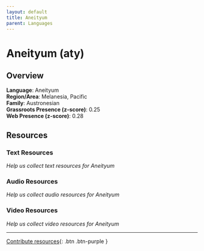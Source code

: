 ```yaml
---
layout: default
title: Aneityum
parent: Languages
---
```


# Aneityum (aty)

## Overview

**Language**: Aneityum  
**Region/Area**: Melanesia, Pacific  
**Family**: Austronesian  
**Grassroots Presence (z-score)**: 0.25  
**Web Presence (z-score)**: 0.28  

## Resources

### Text Resources
*Help us collect text resources for Aneityum*

### Audio Resources
*Help us collect audio resources for Aneityum*

### Video Resources
*Help us collect video resources for Aneityum*

---

[Contribute resources](https://forms.office.com/e/1SfLJx3u1r){: .btn .btn-purple }
